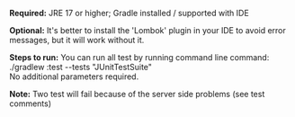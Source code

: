 **Required:**
JRE 17 or higher;
Gradle installed / supported with IDE 

**Optional:**
It's better to install the 'Lombok' plugin in your IDE to avoid error messages, but it will work without it.

**Steps to run:**
You can run all test by running command line command:   ./gradlew :test --tests "JUnitTestSuite"  
No additional parameters required.

**Note:**
Two test will fail because of the server side problems (see test comments)

